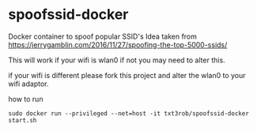 # spoofssid-docker
Docker container to spoof popular SSID's
Idea taken from https://jerrygamblin.com/2016/11/27/spoofing-the-top-5000-ssids/

This will work if your wifi is wlan0 if not you may need to alter this.

if your wifi is different please fork this project and alter the wlan0 to your wifi adaptor.

how to run

```
sudo docker run --privileged --net=host -it txt3rob/spoofssid-docker start.sh
```

